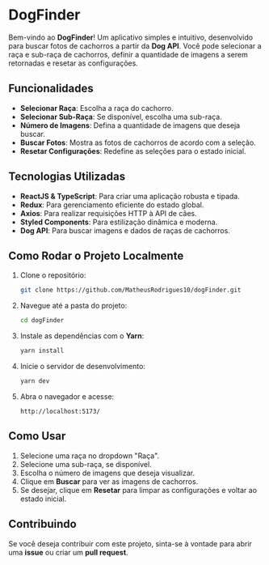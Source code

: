 # DogFinder

Bem-vindo ao **DogFinder**! Um aplicativo simples e intuitivo, desenvolvido para buscar fotos de cachorros a partir da **Dog API**. Você pode selecionar a raça e sub-raça de cachorros, definir a quantidade de imagens a serem retornadas e resetar as configurações.

## Funcionalidades

- **Selecionar Raça**: Escolha a raça do cachorro.
- **Selecionar Sub-Raça**: Se disponível, escolha uma sub-raça.
- **Número de Imagens**: Defina a quantidade de imagens que deseja buscar.
- **Buscar Fotos**: Mostra as fotos de cachorros de acordo com a seleção.
- **Resetar Configurações**: Redefine as seleções para o estado inicial.

## Tecnologias Utilizadas

- **ReactJS & TypeScript**: Para criar uma aplicação robusta e tipada.
- **Redux**: Para gerenciamento eficiente do estado global.
- **Axios**: Para realizar requisições HTTP à API de cães.
- **Styled Components**: Para estilização dinâmica e moderna.
- **Dog API**: Para buscar imagens e dados de raças de cachorros.

## Como Rodar o Projeto Localmente

1. Clone o repositório:

   ```bash
   git clone https://github.com/MatheusRodrigues10/dogFinder.git
   ```

2. Navegue até a pasta do projeto:

   ```bash
   cd dogFinder
   ```

3. Instale as dependências com o **Yarn**:

   ```bash
   yarn install
   ```

4. Inicie o servidor de desenvolvimento:

   ```bash
   yarn dev
   ```

5. Abra o navegador e acesse:
   ```
   http://localhost:5173/
   ```

## Como Usar

1. Selecione uma raça no dropdown "Raça".
2. Selecione uma sub-raça, se disponível.
3. Escolha o número de imagens que deseja visualizar.
4. Clique em **Buscar** para ver as imagens de cachorros.
5. Se desejar, clique em **Resetar** para limpar as configurações e voltar ao estado inicial.

## Contribuindo

Se você deseja contribuir com este projeto, sinta-se à vontade para abrir uma **issue** ou criar um **pull request**.
